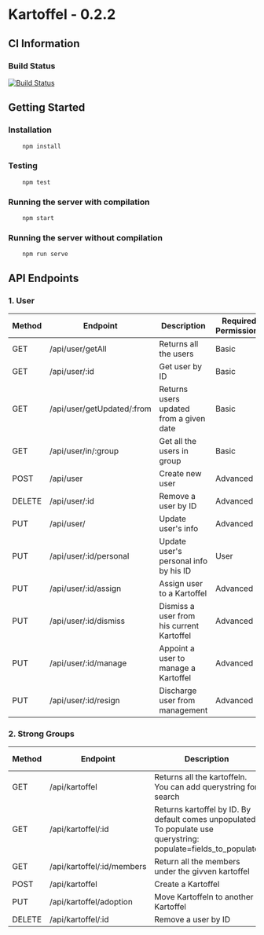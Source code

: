 # Kartoffel - 0.2.2

## CI Information
### Build Status
[![Build Status](https://travis-ci.org/rabiran/Kartoffel.svg?branch=master)](https://travis-ci.org/rabiran/Kartoffel)

## Getting Started
### Installation
        npm install

### Testing
        npm test

### Running the server with compilation
        npm start

### Running the server without compilation
        npm run serve

## API Endpoints
### 1. User
| Method 	| Endpoint          	        | Description                                   | Required Permissions  | Example           	        |
|--------	|-----------------------------  |--------------------------------------------   |---------------------  |-----------------------------  |
| GET    	| /api/user/getAll     	        | Returns all the users            	        | Basic                 | /api/user/getAll     	        |
| GET           | /api/user/:id                 | Get user by ID                                | Basic                 | /api/user/1234567             |
| GET    	| /api/user/getUpdated/:from               | Returns users updated from a given date       | Basic                 | /api/user/getUpdated/1500000000000	|
| GET           | /api/user/in/:group           | Get all the users in group                    | Basic                 | /api/user/in/111111           |
| POST    	| /api/user                     | Create new user                	        | Advanced              | /api/user          	        |
| DELETE        | /api/user/:id                 | Remove a user by ID                           | Advanced              | /api/user/1234567             |
| PUT           | /api/user/                    | Update user's info                            | Advanced              | /api/user                     |
| PUT           | /api/user/:id/personal        | Update user's personal info by his ID         | User                  | /api/user/1234567/personal    |
| PUT           | /api/user/:id/assign              | Assign user to a Kartoffel                    | Advanced              | /api/user/1234567/assign              |
| PUT           | /api/user/:id/dismiss             | Dismiss a user from his current Kartoffel     | Advanced              | /api/user/1234567/dismiss             |
| PUT           | /api/user/:id/manage              | Appoint a user to manage a Kartoffel          | Advanced              | /api/user/1234567/manage              |
| PUT           | /api/user/:id/resign              | Discharge user from management                | Advanced              | /api/user/1234567/resign              |

### 2. Strong Groups
| Method        | Endpoint          	        | Description                                   | Required Permissions  | Example           	        |
|--------	|-------------------------------|---------------------------------------------  |----------------------	|----------------------------   |
| GET    	| /api/kartoffel         | Returns all the kartoffeln. You can add querystring for search      	        | Basic                 | /api/kartoffel    	|
| GET    	| /api/kartoffel/:id            | Returns kartoffel by ID. By default comes unpopulated. To populate use querystring: populate=fields_to_populate     	                | Basic                 | /api/kartoffel/1234567?populate=children     	|
| GET     | /api/kartoffel/:id/members    | Return all the members under the givven kartoffel    | Basic                 | /api/kartoffel/1234567/members
| POST    	| /api/kartoffel                | Create a Kartoffel                            | Advanced              | /api/kartoffel/adoption     	|
| PUT    	| /api/kartoffel/adoption       | Move Kartoffeln to another Kartoffel          | Advanced              | /api/kartoffel/adoption     	|
| DELETE        | /api/kartoffel/:id            | Remove a user by ID                           | Advanced              | /api/kartoffel/1234567        |